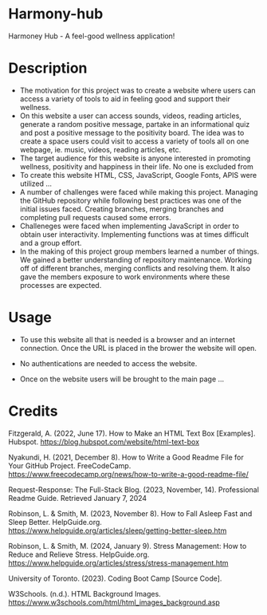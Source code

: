 # Harmony-hub
Harmoney Hub - A feel-good wellness application!

# Description
- The motivation for this project was to create a website where users can access a variety of tools to aid in feeling good and support their wellness. 
- On this website a user can access sounds, videos, reading articles, generate a random positive message, partake in an informational quiz and post a positive message to the positivity board. The idea was to create a space users could visit to access a variety of tools all on one webpage, ie. music, videos, reading articles, etc. 
- The target audience for this website is anyone interested in promoting wellness, positivity and happiness in their life. No one is excluded from 
- To create this website HTML, CSS, JavaScript, Google Fonts, APIS were utilized ...
- A number of challenges were faced while making this project. Managing the GitHub repository while following best practices was one of the initial issues faced. Creating branches, merging branches and completing pull requests caused some errors. 
- Challeneges were faced when implementing JavaScript in order to obtain user interactivity. Implementing functions was at times difficult and a group effort.  
- In the making of this project group members learned a number of things. We gained a better understanding of repository maintenance. Working off of different branches, merging conflicts and resolving them. It also gave the members exposure to work environments where these processes are expected. 


# Usage

- To use this website all that is needed is a browser and an internet connection. Once the URL is placed in the brower the website will open.

- No authentications are needed to access the website.

- Once on the website users will be brought to the main page ... 

# Credits

Fitzgerald, A. (2022, June 17). How to Make an HTML Text Box [Examples]. Hubspot. https://blog.hubspot.com/website/html-text-box

Nyakundi, H. (2021, December 8). How to Write a Good Readme File for Your GitHub Project. FreeCodeCamp. https://www.freecodecamp.org/news/how-to-write-a-good-readme-file/

Request-Response: The Full-Stack Blog. (2023, November, 14). Professional Readme Guide. Retrieved January 7, 2024

Robinson, L. & Smith, M. (2023, November 8). How to Fall Asleep Fast and Sleep Better. HelpGuide.org. https://www.helpguide.org/articles/sleep/getting-better-sleep.htm

Robinson, L. & Smith, M. (2024, January 9). Stress Management: How to Reduce and Relieve Stress. HelpGuide.org. https://www.helpguide.org/articles/stress/stress-management.htm

University of Toronto. (2023). Coding Boot Camp [Source Code].

W3Schools. (n.d.). HTML Background Images. https://www.w3schools.com/html/html_images_background.asp


